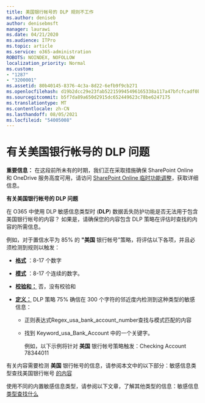 ```yaml
---
title: 美国银行帐号的 DLP 规则不工作
ms.author: deniseb
author: denisebmsft
manager: laurawi
ms.date: 04/21/2020
ms.audience: ITPro
ms.topic: article
ms.service: o365-administration
ROBOTS: NOINDEX, NOFOLLOW
localization_priority: Normal
ms.custom:
- "1287"
- "3200001"
ms.assetid: 80b40145-8376-4c3a-8d22-6efb9f9cb271
ms.openlocfilehash: d19b2dcc29e23fab522159945496165338a117a47bfcfcadf0b93e4e5f14464f
ms.sourcegitcommit: b5f7da89a650d2915dc652449623c78be6247175
ms.translationtype: MT
ms.contentlocale: zh-CN
ms.lasthandoff: 08/05/2021
ms.locfileid: "54005008"
---
```

# <a name="dlp-issues-with-us-bank-account-numbers"></a>有关美国银行帐号的 DLP 问题

**重要信息：** 在这段前所未有的时期，我们正在采取措施确保 SharePoint Online 和 OneDrive 服务高度可用，请访问 [SharePoint Online 临时功能调整](https://aka.ms/ODSPAdjustments)，获取详细信息。

**有关美国银行帐号的 DLP 问题**

在 O365 中使用 DLP 敏感信息类型时 (**DLP**) 数据丢失防护功能是否无法用于包含美国银行帐号的内容？ 如果是，请确保您的内容包含 DLP 策略在评估时查找的内容的所需信息。
  
例如，对于置信水平为 85% 的 **"美国** 银行帐号"策略，将评估以下各项，并且必须检测到规则以触发：
  
- **[格式](https://docs.microsoft.com/microsoft-365/compliance/sensitive-information-type-entity-definitions#format-77)** ：8-17 个数字

- **[模式](https://docs.microsoft.com/microsoft-365/compliance/sensitive-information-type-entity-definitions#pattern-77)** ：8-17 个连续的数字。

- **[校验和：](https://docs.microsoft.com/microsoft-365/compliance/sensitive-information-type-entity-definitions#checksum-76)** 否，没有校验和

- **[定义：](https://docs.microsoft.com/microsoft-365/compliance/sensitive-information-type-entity-definitions)** DLP 策略 75% 确信在 300 个字符的邻近度内检测到这种类型的敏感信息：

  - 正则表达式Regex_usa_bank_account_number查找与模式匹配的内容

  - 找到 Keyword_usa_Bank_Account 中的一个关键字。

    例如，以下示例将针对 **美国** 银行帐号策略触发：Checking Account 78344011

有关内容需要检测 **美国** 银行帐号的信息，请参阅本文中的以下部分：敏感信息类型查找美国银行帐号 [的内容](https://docs.microsoft.com/microsoft-365/compliance/sensitive-information-type-entity-definitions#us-bank-account-number)
  
使用不同的内置敏感信息类型，请参阅以下文章，了解其他类型的信息：敏感信息 [类型查找什么](https://docs.microsoft.com/microsoft-365/compliance/sensitive-information-type-entity-definitions)
  